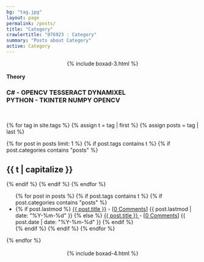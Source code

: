 ```yaml
---
bg: "tag.jpg"
layout: page
permalink: /posts/
title: "Category"
crawlertitle: "076923 : Category"
summary: "Posts about Category"
active: Category
---
```


<center>
    {% include boxad-3.html %}
</center>

<br>
<b><a href="https://076923.github.io/posts/#computer%20vision" class="fab fa-whmcs" style="text-decoration:none"> Theory </a></b>
<br>
<h3>
<b><a href="https://076923.github.io/posts/#c#" class="fab fa-cuttlefish" style="text-decoration:none"> C# </a></b> - 
<a href="https://076923.github.io/posts/#c#-opencv" class="far fa-bookmark" style="text-decoration:none">OPENCV  </a>
<a href="https://076923.github.io/posts/#c#-tesseract" class="far fa-bookmark" style="text-decoration:none">TESSERACT  </a>
<a href="https://076923.github.io/posts/#c#-dynamixel" class="far fa-bookmark" style="text-decoration:none">DYNAMIXEL  </a>
<br>
<b><a href="https://076923.github.io/posts/#python" class="fab fa-python" style="text-decoration:none"> PYTHON </a></b> - 
<a href="https://076923.github.io/posts/#python-tkinter" class="far fa-bookmark" style="text-decoration:none">TKINTER  </a>
<a href="https://076923.github.io/posts/#python-numpy" class="far fa-bookmark" style="text-decoration:none">NUMPY  </a>
<a href="https://076923.github.io/posts/#python-opencv" class="far fa-bookmark" style="text-decoration:none">OPENCV  </a>
</h3>
<br>    



{% for tag in site.tags %}
  {% assign t = tag | first %}
  {% assign posts = tag | last %}

  {% for post in posts  limit: 1 %}
    {% if post.tags contains t %}
      {% if post.categories contains "posts" %}
      
<h2 class="category-key" id="{{ t | downcase }}">{{ t | capitalize }}</h2>

  {% endif %}
  {% endif %}
  {% endfor %}

  <ul class="year">
    {% for post in posts %}
      {% if post.tags contains t %}
        {% if post.categories contains "posts" %}
        <li>
          {% if post.lastmod %}
            <a href="{{ post.url }}">{{ post.title }}</a> - [<a href="{{ post.url }}#disqus_thread" data-disqus-identifier="{{ post.id }}">0 Comments</a>]
            <span class="date">{{ post.lastmod | date: "%Y-%m-%d"  }}</span>
          {% else %}
            <a href="{{ post.url }}">{{ post.title }} </a> - [<a href="{{ post.url }}#disqus_thread" data-disqus-identifier="{{ post.id }}">0 Comments</a>]
            <span class="date">{{ post.date | date: "%Y-%m-%d"  }}</span>
          {% endif %}
        </li>
      {% endif %}
      {% endif %}
    {% endfor %}
  </ul>
{% endfor %}

<center>
    <br>
    {% include boxad-4.html %}
</center>

